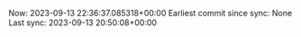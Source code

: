 Now: 2023-09-13 22:36:37.085318+00:00 Earliest commit since sync: None Last sync: 2023-09-13 20:50:08+00:00
